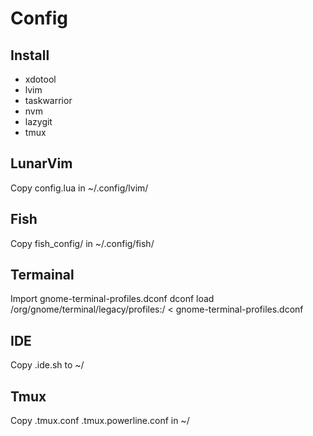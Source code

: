 # Config

## Install
* xdotool
* lvim
* taskwarrior
* nvm
* lazygit
* tmux

## LunarVim
Copy config.lua in ~/.config/lvim/

## Fish
Copy fish_config/ in ~/.config/fish/

## Termainal
Import gnome-terminal-profiles.dconf
dconf load /org/gnome/terminal/legacy/profiles:/ < gnome-terminal-profiles.dconf

## IDE
Copy .ide.sh to ~/

## Tmux
Copy .tmux.conf .tmux.powerline.conf in ~/

